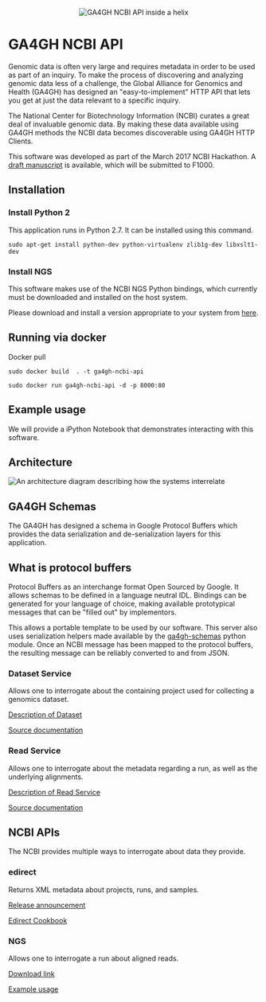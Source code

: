 <p align="center">
<img src="https://raw.githubusercontent.com/NCBI-Hackathons/ga4gh-ncbi-api/master/docs/images/logo.png" alt="GA4GH NCBI API inside a helix" />
</p>

# GA4GH NCBI API

Genomic data is often very large and requires metadata in order to be used as
part of an inquiry. To make the process of discovering and analyzing genomic
data less of a challenge, the Global Alliance for Genomics and Health (GA4GH)
has designed an "easy-to-implement" HTTP API that lets you get at just the data
relevant to a specific inquiry.

The National Center for Biotechnology Information (NCBI) curates a great deal
of invaluable genomic data. By making these data available using GA4GH methods
the NCBI data becomes discoverable using GA4GH HTTP Clients.

This software was developed as part of the March 2017 NCBI Hackathon. A [draft manuscript](https://docs.google.com/document/d/170xIZ2v9ciM704T4tCXWQHz71kV9kkXS3qdlgtRxb7U/edit?usp=sharing) is available, which will be submitted to F1000.

## Installation

### Install Python 2

This application runs in Python 2.7. It can be installed using this command.

`sudo apt-get install python-dev python-virtualenv zlib1g-dev libxslt1-dev`

### Install NGS

This software makes use of the NCBI NGS Python bindings, which currently must
be downloaded and installed on the host system.

Please download and install a version appropriate to your system from [here](https://github.com/ncbi/ngs/wiki/Downloads).

## Running via docker

Docker pull

`sudo docker build  . -t ga4gh-ncbi-api`

`sudo docker run ga4gh-ncbi-api -d -p 8000:80`

## Example usage

We will provide a iPython Notebook that demonstrates interacting with this
software.

## Architecture

![An architecture diagram describing how the systems interrelate](https://raw.githubusercontent.com/NCBI-Hackathons/ga4gh-ncbi-api/master/docs/images/ga4gh-ncbi-api.png)

## GA4GH Schemas

The GA4GH has designed a schema in Google Protocol Buffers which provides the
data serialization and de-serialization layers for this application.

## What is protocol buffers

Protocol Buffers as an interchange format Open Sourced by Google. It allows
schemas to be defined in a language neutral IDL. Bindings can be generated for
your language of choice, making available prototypical messages that can be
"filled out" by implementors.

This allows a portable template to be used by our software. This server also
uses serialization helpers made available by the [ga4gh-schemas](https://pypi.python.org/pypi/ga4gh-schemas/0.6.0a10.post1)
python module. Once an NCBI message has been mapped to the protocol buffers, the
resulting message can be reliably converted to and from JSON.

### Dataset Service

Allows one to interrogate about the containing project used for collecting a genomics dataset.

[Description of Dataset](http://ga4gh-schemas.readthedocs.io/en/latest/api/metadata.html#dataset)

[Source documentation](http://ga4gh-schemas.readthedocs.io/en/latest/schemas/metadata_service.proto.html)

### Read Service

Allows one to interrogate about the metadata regarding a run, as well as the underlying alignments.

[Description of Read Service](http://ga4gh-schemas.readthedocs.io/en/latest/schemas/read_service.proto.html)

[Source documentation](http://ga4gh-schemas.readthedocs.io/en/latest/schemas/read_service.proto.html)

## NCBI APIs

The NCBI provides multiple ways to interrogate about data they provide.

### edirect

Returns XML metadata about projects, runs, and samples.

[Release announcement](https://www.ncbi.nlm.nih.gov/news/02-06-2014-entrez-direct-released/)

[Edirect Cookbook](https://github.com/NCBI-Hackathons/EDirectCookbook)


### NGS

Allows one to interrogate a run about aligned reads.

[Download link](https://github.com/ncbi/ngs/wiki/Downloads)

[Example usage](https://github.com/ncbi/ngs/tree/master/ngs-python/examples)
